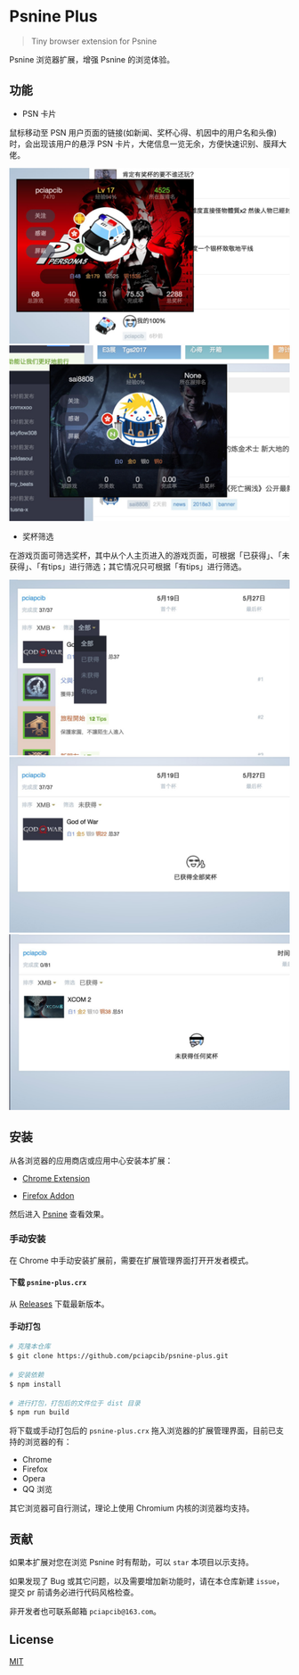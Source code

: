 # Psnine Plus

> Tiny browser extension for Psnine

Psnine 浏览器扩展，增强 Psnine 的浏览体验。

## 功能

- PSN 卡片

鼠标移动至 PSN 用户页面的链接(如新闻、奖杯心得、机因中的用户名和头像)时，会出现该用户的悬浮 PSN 卡片，大佬信息一览无余，方便快速识别、膜拜大佬。

![头像悬浮预览](screenshots/1.jpeg) 
![用户名悬浮预览](screenshots/2.jpeg)

- 奖杯筛选

在游戏页面可筛选奖杯，其中从个人主页进入的游戏页面，可根据「已获得」、「未获得」、「有tips」进行筛选；其它情况只可根据「有tips」进行筛选。

![筛选奖杯](screenshots/3.jpeg) 
![已获得全部奖杯](screenshots/4.jpeg)
![未获得全部奖杯](screenshots/5.jpeg)

## 安装

从各浏览器的应用商店或应用中心安装本扩展：

- [Chrome Extension](https://chrome.google.com/webstore/detail/psnine-plus/lpalganafhechhdedehdbaenciakmgka)

- [Firefox Addon](https://addons.mozilla.org/zh-CN/firefox/addon/psnine-plus)

然后进入 [Psnine](https://psnine.com) 查看效果。

### 手动安装

在 Chrome 中手动安装扩展前，需要在扩展管理界面打开开发者模式。

#### 下载 `psnine-plus.crx`

从 [Releases](https://github.com/pciapcib/psnine-plus/releases) 下载最新版本。

#### 手动打包

``` bash
# 克隆本仓库
$ git clone https://github.com/pciapcib/psnine-plus.git

# 安装依赖
$ npm install

# 进行打包，打包后的文件位于 dist 目录
$ npm run build
```

将下载或手动打包后的 `psnine-plus.crx` 拖入浏览器的扩展管理界面，目前已支持的浏览器的有：

- Chrome 
- Firefox
- Opera
- QQ 浏览

其它浏览器可自行测试，理论上使用 Chromium 内核的浏览器均支持。

## 贡献

如果本扩展对您在浏览 Psnine 时有帮助，可以 `star` 本项目以示支持。

如果发现了 Bug 或其它问题，以及需要增加新功能时，请在本仓库新建 `issue`，提交 pr 前请务必进行代码风格检查。

非开发者也可联系邮箱 `pciapcib@163.com`。

## License

[MIT](https://opensource.org/licenses/MIT)

